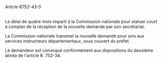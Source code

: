 ###### Article R752-43-5

Le délai de quatre mois imparti à la Commission nationale pour statuer court à compter de la réception de la nouvelle demande par son secrétariat.

La Commission nationale transmet la nouvelle demande pour avis aux services instructeurs départementaux, sous couvert du préfet.

Le demandeur est convoqué conformément aux dispositions du deuxième alinéa de l'article R. 752-34.


